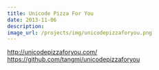 ```yaml
---
title: Unicode Pizza For You
date: 2013-11-06
description: 
image_url: /projects/img/unicodepizzaforyou.png
---
```


http://unicodepizzaforyou.com/
https://github.com/tangmi/unicodepizzaforyou